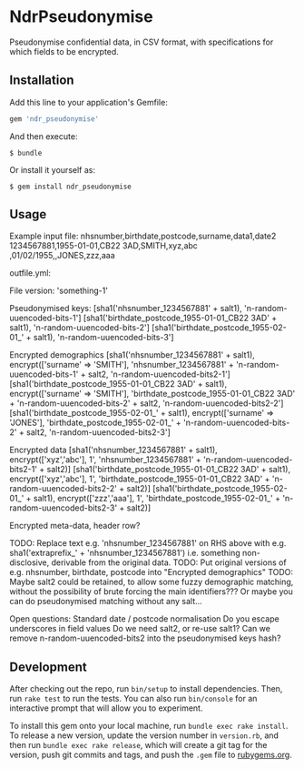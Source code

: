 # NdrPseudonymise

Pseudonymise confidential data, in CSV format, with specifications for which fields to be encrypted.

## Installation

Add this line to your application's Gemfile:

```ruby
gem 'ndr_pseudonymise'
```

And then execute:

    $ bundle

Or install it yourself as:

    $ gem install ndr_pseudonymise

## Usage

Example input file:
nhsnumber,birthdate,postcode,surname,data1,date2
1234567881,1955-01-01,CB22 3AD,SMITH,xyz,abc
,01/02/1955,,JONES,zzz,aaa

outfile.yml:

File version:
'something-1'

Pseudonymised keys:
[sha1('nhsnumber_1234567881' + salt1), 'n-random-uuencoded-bits-1']
[sha1('birthdate_postcode_1955-01-01_CB22 3AD' + salt1), 'n-random-uuencoded-bits-2']
[sha1('birthdate_postcode_1955-02-01_' + salt1), 'n-random-uuencoded-bits-3']

Encrypted demographics
[sha1('nhsnumber_1234567881' + salt1), encrypt(['surname' => 'SMITH'], 'nhsnumber_1234567881' + 'n-random-uuencoded-bits-1' + salt2, 'n-random-uuencoded-bits2-1']
[sha1('birthdate_postcode_1955-01-01_CB22 3AD'  + salt1), encrypt(['surname' => 'SMITH'], 'birthdate_postcode_1955-01-01_CB22 3AD'  + 'n-random-uuencoded-bits-2' + salt2, 'n-random-uuencoded-bits2-2']
[sha1('birthdate_postcode_1955-02-01_' + salt1), encrypt(['surname' => 'JONES'], 'birthdate_postcode_1955-02-01_'  + 'n-random-uuencoded-bits-2' + salt2, 'n-random-uuencoded-bits2-3']

Encrypted data
[sha1('nhsnumber_1234567881' + salt1), encrypt(['xyz','abc'], 1', 'nhsnumber_1234567881' + 'n-random-uuencoded-bits2-1' + salt2)]
[sha1('birthdate_postcode_1955-01-01_CB22 3AD' + salt1), encrypt(['xyz','abc'], 1', 'birthdate_postcode_1955-01-01_CB22 3AD' + 'n-random-uuencoded-bits2-2' + salt2)]
[sha1('birthdate_postcode_1955-02-01_' + salt1), encrypt(['zzz','aaa'], 1', 'birthdate_postcode_1955-02-01_' + 'n-random-uuencoded-bits2-3' + salt2)]

Encrypted meta-data, header row?

TODO: Replace text e.g. 'nhsnumber_1234567881' on RHS above with e.g. sha1('extraprefix_' + 'nhsnumber_1234567881') i.e. something non-disclosive, derivable from the original data.
TODO: Put original versions of e.g. nhsnumber, birthdate, postcode into "Encrypted demographics"
TODO: Maybe salt2 could be retained, to allow some fuzzy demographic matching, without the possibility of brute forcing the main identifiers??? Or maybe you can do pseudonymised matching without any salt...

Open questions:
Standard date / postcode normalisation
Do you escape underscores in field values
Do we need salt2, or re-use salt1?
Can we remove n-random-uuencoded-bits2 into the pseudonymised keys hash?

## Development

After checking out the repo, run `bin/setup` to install dependencies. Then, run `rake test` to run the tests. You can also run `bin/console` for an interactive prompt that will allow you to experiment.

To install this gem onto your local machine, run `bundle exec rake install`. To release a new version, update the version number in `version.rb`, and then run `bundle exec rake release`, which will create a git tag for the version, push git commits and tags, and push the `.gem` file to [rubygems.org](https://rubygems.org).
